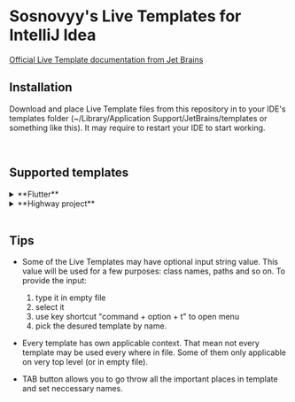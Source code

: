 # Sosnovyy's Live Templates for IntelliJ Idea
[Official Live Template documentation from Jet Brains](https://www.jetbrains.com/help/idea/template-variables.html)

## Installation
Download and place Live Template files from this repository in to your IDE's templates folder (~/Library/Application Support/JetBrains/templates or something like this). It may require to restart your IDE to start working.

<br />

## Supported templates

<details>
  <summary>**Flutter**</summary>

### stf
Empty statefull widget with initState and dispose methods
     
### stl
Empty stateless widget

### fb
Main BLoC class with Freezed import and part directives for event and state classes
*Have input*

### fbs
BLoC Freezed state class with a few preset states and getters
*Have input*

### fbe
BLoC Freezed event class
*Have input*

### fdc
Freezed data class with empty constructor and fromJson
*Have input*
  
</details>

<details>
  <summary>**Highway project**</summary>

### hwcolors
Variable with project colors from Theme

### hwview
Highway view class:
- some imports
- BLoC widgets
- HighwayScaffold
- HighwayDefaultAppBar
- bottom sized box
  
</details>

<br />

## Tips
- Some of the Live Templates may have optional input string value. This value will be used for a few purposes: class names, paths and so on. To provide the input:
  1) type it in empty file
  2) select it
  3) use key shortcut "command + option + t" to open menu
  4) pick the desured template by name.
  

- Every template has own applicable context. That mean not every template may be used every where in file. Some of them only applicable on very top level (or in empty file).

- TAB button allows you to go throw all the important places in template and set neccessary names.
